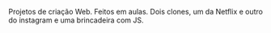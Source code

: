 Projetos de criação Web. Feitos em aulas. Dois clones, um da Netflix e outro do instagram e uma brincadeira com JS.  
